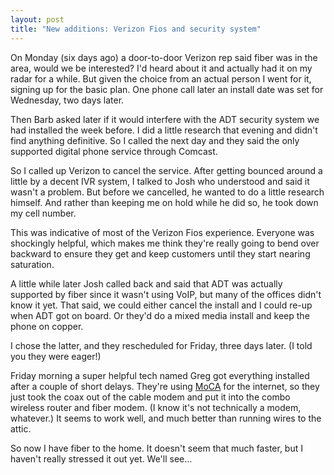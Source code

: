 ```yaml
---
layout: post
title: "New additions: Verizon Fios and security system"
---
```




<p>On Monday (six days ago) a door-to-door Verizon rep said fiber was in the area, would we be interested? I'd heard about it and actually had it on my radar for a while. But given the choice from an actual person I went for it, signing up for the basic plan. One phone call later an install date was set for Wednesday, two days later.</p>

<p>Then Barb asked later if it would interfere with the ADT security system we had installed the week before. I did a little research that evening and didn't find anything definitive. So I called the next day and  they said the only supported digital phone service through Comcast.</p>

<p>So I called up Verizon to cancel the service. After getting bounced around a little by a decent IVR system, I talked to Josh who understood and said it wasn't a problem. But before we cancelled, he wanted to do a little research himself. And rather than keeping me on hold while he did so, he took down my cell number.</p>

<p>This was indicative of most of the Verizon Fios experience. Everyone was shockingly helpful, which makes me think they're really going to bend over backward to ensure they get and keep customers until they start nearing saturation.</p>

<p>A little while later Josh called back and said that ADT was actually supported by fiber since it wasn't using VoIP, but many of the offices didn't know it yet. That said, we could either cancel the install and I could re-up when ADT got on board. Or they'd do a mixed media install and keep the phone on copper.</p>

<p>I chose the latter, and they rescheduled for Friday, three days later. (I told you they were eager!)</p>

<p>Friday morning a super helpful tech named Greg got everything installed after a couple of short delays. They're using <a href="http://mocalliance.org/en/index.asp">MoCA</a> for the internet, so they just took the coax out of the cable modem and put it into the combo wireless router and fiber modem. (I know it's not technically a modem, whatever.) It seems to work well, and much better than running wires to the attic.</p>

<p>So now I have fiber to the home. It doesn't seem that much faster, but I haven't really stressed it out yet. We'll see...</p>



